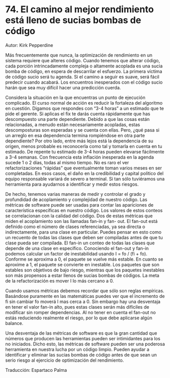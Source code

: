 # 74. El camino al mejor rendimiento está lleno de sucias bombas de código

Autor: Kirk Pepperdine

Más frecuentemente que nunca, la optimización de rendimiento en un sistema requiere que alteres código. Cuando tenemos que alterar código, cada porción intrincadamente compleja o altamente acoplada es una sucia bomba de código, en espera de descarrilar el esfuerzo. La primera víctima de código sucio será tu agenda. Si el camino a seguir es suave, será fácil predecir cuando acabará. Los encuentros inesperados con el código sucio harán que sea muy difícil hacer una predicción cuerda.

Considera la situación en la que encuentras un punto de ejecución complicado. El curso normal de acción es reducir la fortaleza del algoritmo en cuestión. Digamos que respondes con “3-4 horas” a un estimado que te pide el gerente. Si aplicas el fix te darás cuenta rápidamente que has descompuesto una parte dependiente. Debido a que las cosas están relacionadas, a menudo están necesariamente acopladas, estas descomposturas son esperadas y se cuenta con ellas. Pero, ¿qué pasa si un arreglo en esa dependencia termina rompiéndose en otra parte dependiente? Por otro lado, entre más lejos está la dependencia de su origen, menos probable es reconocerla como tal y tomarla en cuenta en tu estimado. De repente tu estimado de 3-4 horas pueden elevarse fácilmente a 3-4 semanas. Con frecuencia esta inflación inesperada en la agenda sucede 1 o 2 días, todas al mismo tiempo. No es raro el ver refactorizaciones “rápidas” que eventualmente toman varios meses en ser completadas. En esos casos, el daño en la credibilidad y capital político del equipo responsable variará de severo a terminal. Si tan sólo tuviéramos una herramienta para ayudarnos a identificar y medir estos riesgos.

De hecho, tenemos varias maneras de medir y controlar el grado y profundidad de acoplamiento y complejidad de nuestro código. Las métricas de software puede ser usadas para contar las apariciones de característica específicas en nuestro código. Los valores de estos conteos se correlacionan con la calidad del código. Dos de estas métricas que miden el acoplamiento son las llamadas fan-in y fan- out. El fan-out está definido como el número de clases referenciadas, ya sea directa o indirectamente, para una clase en particular. Puedes pensar en esto como un recuento de todas las clases que deben ser compiladas antes de que tu clase pueda ser compilada. El fan-in un conteo de todas las clases que depende de una clase en específico. Conociendo el fan-out y fan-in podemos calcular un factor de inestabilidad usando I = fo / (fi + fo). Conforme se aproxima a 0, el paquete se vuelve más estable. En cuanto se aproxime a 1, el paquete se convierte en inestable. Los paquetes que son estables son objetivos de bajo riesgo, mientras que los paquetes inestables son más propensos a estar llenos de sucias bombas de códigos. La meta de la refactorización es mover I lo más cercano a 0.

Cuando usamos métricas debemos recordar que sólo son reglas empíricas. Basándose puramente en las matemáticas puedes ver que el incremento de fi sin cambiar fo moverá I mas cerca a 0. Sin embargo hay una desventaja en tener el valor fan-in alto, pues estas clases serán más difíciles de modificar sin romper dependencias. Al no tener en cuenta el fan-out no estás reduciendo realmente el riesgo, por lo que debe aplicarse algún balance.

Una desventaja de las métricas de software es que la gran cantidad que números que producen las herramientas pueden ser intimidantes para los no iniciados. Dicho esto, las métricas de software pueden ser una poderosa herramienta en nuestra lucha por un código limpio. Pueden ayudar a identificar y eliminar las sucias bombas de código antes de que sean un serio riesgo al ejercicio de optimización del rendimiento.

Traducción: Espartaco Palma
